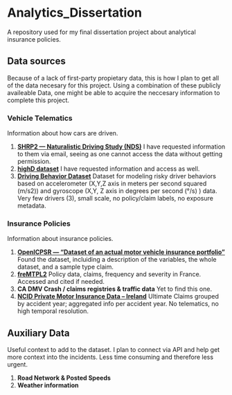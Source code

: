# Analytics_Dissertation
A repository used for my final dissertation project about analytical insurance policies. 

## Data sources
Because of a lack of first-party propietary data, this is how I plan to get all of the data necesary for this project. Using a combination of these publicly availeable Data, one might be able to acquire the neccesary information to complete this project.
### Vehicle Telematics
Information about how cars are driven.
1. [**SHRP2 — Naturalistic Driving Study (NDS)**](https://insight.shrp2nds.us/data/index)
I have requested information to them via email, seeing as one cannot access the data without getting permission.
2. [**highD dataset**](https://levelxdata.com/highd-dataset/)
I have requested information and access as well.
3. [**Driving Behavior Dataset**](https://data.mendeley.com/datasets/jj3tw8kj6h/3)
Dataset for modeling risky driver behaviors based on accelerometer (X,Y,Z axis in meters per second squared (m/s2)) and gyroscope (X,Y, Z axis in degrees per second (°/s) ) data. Very few drivers (3), small scale, no policy/claim labels, no exposure metadata.
### Insurance Policies
Information about insurance policies.
1. [**OpenICPSR — “Dataset of an actual motor vehicle insurance portfolio”**](data/insurance/openICPSR/)
Found the dataset, incluiding a description of the variables, the whole dataset, and a sample type claim.
1. [**freMTPL2**](data/insurance/freMTPL2/)
Policy data, claims, frequency and severity in France. Accessed and cited if needed.
1. **CA DMV Crash / claims registries & traffic data**
Yet to find this one.
2. [**NCID Private Motor Insurance Data – Ireland**](https://data.gov.ie/en_GB/dataset/ncid-part-2-claims-ultimate-claims)
Ultimate Claims grouped by accident year; aggregated info per accident year. No telematics, no high temporal resolution.
## Auxiliary Data
Useful context to add to the dataset. I plan to connect via API and help get more context into the incidents. Less time consuming and therefore less urgent.
1. **Road Network & Posted Speeds**
2. **Weather information**


